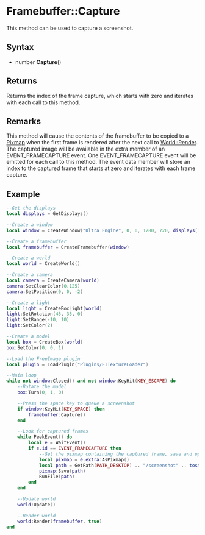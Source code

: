 # Framebuffer::Capture

This method can be used to capture a screenshot.

## Syntax

- number **Capture**()

## Returns

Returns the index of the frame capture, which starts with zero and iterates with each call to this method.

## Remarks

This method will cause the contents of the framebuffer to be copied to a [Pixmap](Pixmap.md) when the first frame is rendered after the next call to [World::Render](World_Render.md). The captured image will be available in the extra member of an EVENT_FRAMECAPTURE event. One EVENT_FRAMECAPTURE event will be emitted for each call to this method. The event data member will store an index to the captured frame that starts at zero and iterates with each frame capture.

## Example

```lua
--Get the displays
local displays = GetDisplays()

--Create a window
local window = CreateWindow("Ultra Engine", 0, 0, 1280, 720, displays[1], WINDOW_TITLEBAR | WINDOW_CENTER)

--Create a framebuffer
local framebuffer = CreateFramebuffer(window)

--Create a world
local world = CreateWorld()

--Create a camera
local camera = CreateCamera(world)
camera:SetClearColor(0.125)
camera:SetPosition(0, 0, -2)

--Create a light
local light = CreateBoxLight(world)
light:SetRotation(45, 35, 0)
light:SetRange(-10, 10)
light:SetColor(2)

--Create a model
local box = CreateBox(world)
box:SetColor(0, 0, 1)

--Load the FreeImage plugin
local plugin = LoadPlugin("Plugins/FITextureLoader")

--Main loop
while not window:Closed() and not window:KeyHit(KEY_ESCAPE) do
    --Rotate the model
    box:Turn(0, 1, 0)

    --Press the space key to queue a screenshot
    if window:KeyHit(KEY_SPACE) then
        framebuffer:Capture()
    end

    --Look for captured frames
    while PeekEvent() do
        local e = WaitEvent()
        if e.id == EVENT_FRAMECAPTURE then
            --Get the pixmap containing the captured frame, save and open it
            local pixmap = e.extra:AsPixmap()
            local path = GetPath(PATH_DESKTOP) .. "/screenshot" .. tostring(e.data + 1) .. ".jpg"
            pixmap:Save(path)
            RunFile(path)
        end
    end

    --Update world
    world:Update()

    --Render world
    world:Render(framebuffer, true)
end
```
